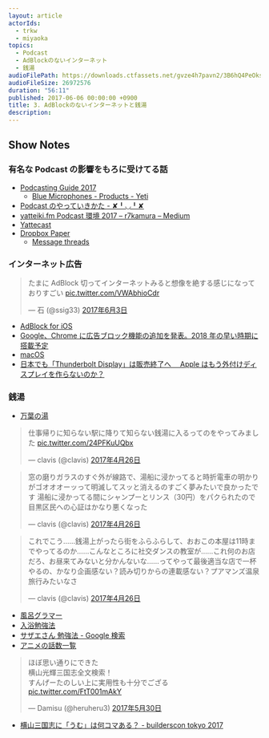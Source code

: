 ```yaml
---
layout: article
actorIds:
  - trkw
  - miyaoka
topics:
  - Podcast
  - AdBlockのないインターネット
  - 銭湯
audioFilePath: https://downloads.ctfassets.net/gvze4h7pavn2/3B6hQ4PeOksaYGKosWa6kk/ee8501efaae82cd3e87e8cc0437e5a4e/3.mp3
audioFileSize: 26972576
duration: "56:11"
published: 2017-06-06 00:00:00 +0900
title: 3. AdBlockのないインターネットと銭湯
description:
---
```


## Show Notes

### 有名な Podcast の影響をもろに受けてる話

* [Podcasting Guide 2017](https://weblog.bulknews.net/podcasting-guide-2017-2e88531a367d)
  * [Blue Microphones - Products - Yeti](http://www.bluemic.com/products/yeti/)
* [Podcast のやっていきかた - ✘╹◡╹✘](http://r7kamura.hatenablog.com/entry/2016/10/31/115822)
* [yatteiki.fm Podcast 環境 2017 – r7kamura – Medium](https://medium.com/@r7kamura/yatteiki-fm-podcast-%E7%92%B0%E5%A2%83-2017-c3dbaaeea7d3)
* [Yattecast](https://r7kamura.github.io/yattecast/)
* [Dropbox Paper](https://paper.dropbox.com/)
  * [Message threads](https://get.slack.help/hc/en-us/articles/115000769927-message-threads)

### インターネット広告

<blockquote class="twitter-tweet" data-lang="ja"><p lang="ja" dir="ltr">たまに AdBlock 切ってインターネットみると想像を絶する感じになっておりすごい <a href="https://t.co/VWAbhioCdr">pic.twitter.com/VWAbhioCdr</a></p>&mdash; 石 (@ssig33) <a href="https://twitter.com/ssig33/status/870848815766528000">2017年6月3日</a></blockquote>

* [AdBlock for iOS](https://itunes.apple.com/jp/app/adblock/id691121579?mt=8)
* [Google、Chrome に広告ブロック機能の追加を発表。2018 年の早い時期に搭載予定](http://japanese.engadget.com/2017/06/02/google-chrome-2018/)
* [macOS](https://ja.wikipedia.org/wiki/MacOS)
* [日本でも「Thunderbolt Display」は販売終了へ　 Apple はもう外付けディスプレイを作らないのか？](http://www.itmedia.co.jp/pcuser/articles/1606/24/news139.html)

### 銭湯

* [万葉の湯](http://www.manyo.co.jp/mm21/)

<blockquote class="twitter-tweet" data-lang="ja"><p lang="ja" dir="ltr">仕事帰りに知らない駅に降りて知らない銭湯に入るってのをやってみました <a href="https://t.co/24PFKuUQbx">pic.twitter.com/24PFKuUQbx</a></p>&mdash; clavis (@clavis) <a href="https://twitter.com/clavis/status/857221483092783105">2017年4月26日</a></blockquote>
<blockquote class="twitter-tweet" data-lang="ja"><p lang="ja" dir="ltr">窓の磨りガラスのすぐ外が線路で、湯船に浸かってると時折電車の明かりがゴオオオーッって明滅してスッと消えるのすごく夢みたいで良かったです 湯船に浸かってる間にシャンプーとリンス（30円）をパクられたので目黒区民への心証はかなり悪くなった</p>&mdash; clavis (@clavis) <a href="https://twitter.com/clavis/status/857222390383730688">2017年4月26日</a></blockquote>
<blockquote class="twitter-tweet" data-lang="ja"><p lang="ja" dir="ltr">これでこう……銭湯上がったら街をふらふらして、おおこの本屋は11時までやってるのか……こんなところに社交ダンスの教室が……これ何のお店だろ、お昼来てみないと分かんないな……ってやって最後適当な店で一杯やるの、かなり企画感ない？読み切りからの連載感ない？プアマンズ温泉旅行みたいなさ</p>&mdash; clavis (@clavis) <a href="https://twitter.com/clavis/status/857226606896529409">2017年4月26日</a></blockquote>

* [風呂グラマー](http://type.jp/et/log/article/furograming)
* [入浴勉強法](https://ameblo.jp/daikidon2000/entry-12247518267.html)
* [サザエさん 勉強法 - Google 検索](https://www.google.co.jp/search?q=%E3%82%B5%E3%82%B6%E3%82%A8%E3%81%95%E3%82%93+%E5%8B%89%E5%BC%B7%E6%B3%95)
* [アニメの話数一覧](https://ja.wikipedia.org/wiki/%E3%82%A2%E3%83%8B%E3%83%A1%E3%81%AE%E8%A9%B1%E6%95%B0%E4%B8%80%E8%A6%A7)

<blockquote class="twitter-tweet" data-lang="ja"><p lang="ja" dir="ltr">ほぼ思い通りにできた<br>横山光輝三国志全文検索！<br>すんげーたのしい上に実用性も十分でござる <a href="https://t.co/FtT001mAkY">pic.twitter.com/FtT001mAkY</a></p>&mdash; Damisu (@heruheru3) <a href="https://twitter.com/heruheru3/status/869491809315020801">2017年5月30日</a></blockquote>

* [横山三国志に「うむ」は何コマある？ - builderscon tokyo 2017](https://builderscon.io/tokyo/2017/session/1bee8056-c26a-4ed3-8df6-69cfe7e64c22)
